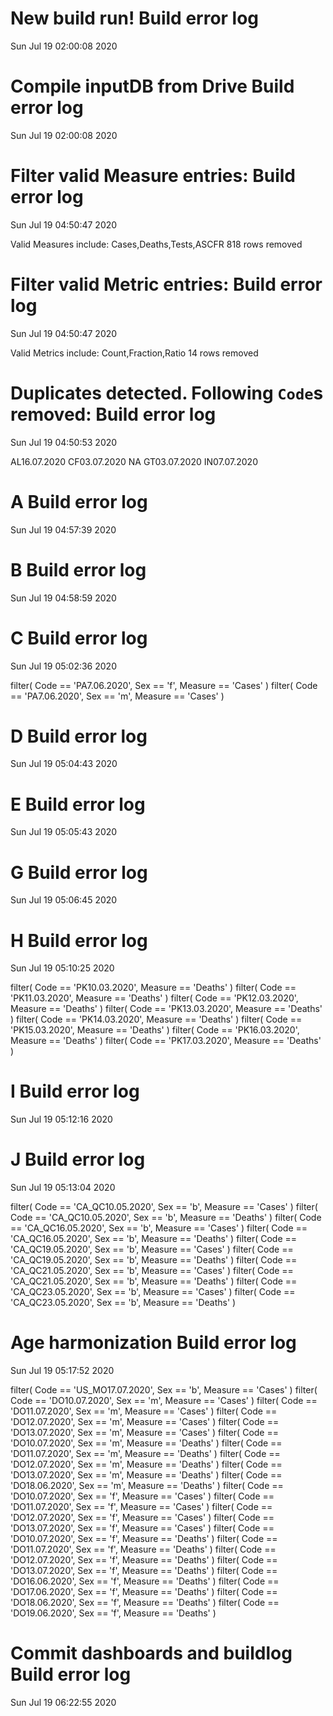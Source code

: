 
# New build run! Build error log
 Sun Jul 19 02:00:08 2020 


# Compile inputDB from Drive Build error log
 Sun Jul 19 02:00:08 2020 


# Filter valid Measure entries: Build error log
 Sun Jul 19 04:50:47 2020 

Valid Measures include: Cases,Deaths,Tests,ASCFR
 818 rows removed
# Filter valid Metric entries: Build error log
 Sun Jul 19 04:50:47 2020 

Valid Metrics include: Count,Fraction,Ratio
 14 rows removed
# Duplicates detected. Following `Code`s removed: Build error log
 Sun Jul 19 04:50:53 2020 

AL16.07.2020
CF03.07.2020
NA
GT03.07.2020
IN07.07.2020
# A Build error log
 Sun Jul 19 04:57:39 2020 


# B Build error log
 Sun Jul 19 04:58:59 2020 


# C Build error log
 Sun Jul 19 05:02:36 2020 

filter( Code == 'PA7.06.2020', Sex == 'f', Measure == 'Cases' )
filter( Code == 'PA7.06.2020', Sex == 'm', Measure == 'Cases' )

# D Build error log
 Sun Jul 19 05:04:43 2020 


# E Build error log
 Sun Jul 19 05:05:43 2020 


# G Build error log
 Sun Jul 19 05:06:45 2020 


# H Build error log
 Sun Jul 19 05:10:25 2020 

filter( Code == 'PK10.03.2020', Measure == 'Deaths' )
filter( Code == 'PK11.03.2020', Measure == 'Deaths' )
filter( Code == 'PK12.03.2020', Measure == 'Deaths' )
filter( Code == 'PK13.03.2020', Measure == 'Deaths' )
filter( Code == 'PK14.03.2020', Measure == 'Deaths' )
filter( Code == 'PK15.03.2020', Measure == 'Deaths' )
filter( Code == 'PK16.03.2020', Measure == 'Deaths' )
filter( Code == 'PK17.03.2020', Measure == 'Deaths' )

# I Build error log
 Sun Jul 19 05:12:16 2020 


# J Build error log
 Sun Jul 19 05:13:04 2020 

filter( Code == 'CA_QC10.05.2020', Sex == 'b', Measure == 'Cases' )
filter( Code == 'CA_QC10.05.2020', Sex == 'b', Measure == 'Deaths' )
filter( Code == 'CA_QC16.05.2020', Sex == 'b', Measure == 'Cases' )
filter( Code == 'CA_QC16.05.2020', Sex == 'b', Measure == 'Deaths' )
filter( Code == 'CA_QC19.05.2020', Sex == 'b', Measure == 'Cases' )
filter( Code == 'CA_QC19.05.2020', Sex == 'b', Measure == 'Deaths' )
filter( Code == 'CA_QC21.05.2020', Sex == 'b', Measure == 'Cases' )
filter( Code == 'CA_QC21.05.2020', Sex == 'b', Measure == 'Deaths' )
filter( Code == 'CA_QC23.05.2020', Sex == 'b', Measure == 'Cases' )
filter( Code == 'CA_QC23.05.2020', Sex == 'b', Measure == 'Deaths' )

# Age harmonization Build error log
 Sun Jul 19 05:17:52 2020 

filter( Code == 'US_MO17.07.2020', Sex == 'b', Measure == 'Cases' )
filter( Code == 'DO10.07.2020', Sex == 'm', Measure == 'Cases' )
filter( Code == 'DO11.07.2020', Sex == 'm', Measure == 'Cases' )
filter( Code == 'DO12.07.2020', Sex == 'm', Measure == 'Cases' )
filter( Code == 'DO13.07.2020', Sex == 'm', Measure == 'Cases' )
filter( Code == 'DO10.07.2020', Sex == 'm', Measure == 'Deaths' )
filter( Code == 'DO11.07.2020', Sex == 'm', Measure == 'Deaths' )
filter( Code == 'DO12.07.2020', Sex == 'm', Measure == 'Deaths' )
filter( Code == 'DO13.07.2020', Sex == 'm', Measure == 'Deaths' )
filter( Code == 'DO18.06.2020', Sex == 'm', Measure == 'Deaths' )
filter( Code == 'DO10.07.2020', Sex == 'f', Measure == 'Cases' )
filter( Code == 'DO11.07.2020', Sex == 'f', Measure == 'Cases' )
filter( Code == 'DO12.07.2020', Sex == 'f', Measure == 'Cases' )
filter( Code == 'DO13.07.2020', Sex == 'f', Measure == 'Cases' )
filter( Code == 'DO10.07.2020', Sex == 'f', Measure == 'Deaths' )
filter( Code == 'DO11.07.2020', Sex == 'f', Measure == 'Deaths' )
filter( Code == 'DO12.07.2020', Sex == 'f', Measure == 'Deaths' )
filter( Code == 'DO13.07.2020', Sex == 'f', Measure == 'Deaths' )
filter( Code == 'DO16.06.2020', Sex == 'f', Measure == 'Deaths' )
filter( Code == 'DO17.06.2020', Sex == 'f', Measure == 'Deaths' )
filter( Code == 'DO18.06.2020', Sex == 'f', Measure == 'Deaths' )
filter( Code == 'DO19.06.2020', Sex == 'f', Measure == 'Deaths' )

# Commit dashboards and buildlog Build error log
 Sun Jul 19 06:22:55 2020 

